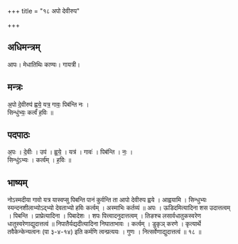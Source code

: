 +++
title = "१८ अपो देवीरुप"

+++
## अधिमन्त्रम्
आपः। मेधातिथिः काण्वः। गायत्री।

## मन्त्रः
अ॒पो दे॒वीरुप॑ ह्वये॒ यत्र॒ गावः॒ पिब॑न्ति नः ।  
सिन्धु॑भ्यः॒ कर्त्वं॑ ह॒विः ॥

## पदपाठः
अ॒पः । दे॒वीः । उप॑ । ह्व॒ये॒ । यत्र॑ । गावः॑ । पिब॑न्ति । नः॒ ।  
सिन्धु॑ऽभ्यः । कर्त्व॑म् । ह॒विः ॥

## भाष्यम्
नोऽस्मदीया गावो यत्र यास्वप्सु पिबन्ति पानं कुर्वन्ति ता आपो देवीरुप ह्वये । आह्वयामि । सिन्धुभ्यः स्यन्दनशीलाभ्योऽद्भ्यो देवताभ्यो हविः कर्त्वम् । अस्माभिः कर्तव्यं ॥ अपः । ऊडिदमित्यादिना शस उदात्तत्वम् । पिबन्ति । प्राघ्रेत्यादिना । पिबादेशः । शपः पित्त्वादनुदात्तत्वम् । तिङश्च लसार्वधातुकस्वरेण धातुस्वरेणाद्युदात्तत्वं ॥ निपातैर्यद्यदीत्यादिना निघाताभावः । कर्त्वम् । डुकृञ् करणे । कृत्यार्थे तवैकेन्केन्यत्वनः (पा ३-४-१४) इति कर्मणि त्वन्प्रत्ययः । गुणः । नित्सर्वेणाद्युदात्तत्वं ॥ १८ ॥